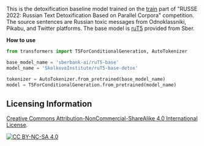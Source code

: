 This is the detoxification baseline model trained on the [train](https://github.com/skoltech-nlp/russe_detox_2022/blob/main/data/input/train.tsv) part of "RUSSE 2022: Russian Text Detoxification Based on Parallel Corpora" competition. The source sentences are Russian toxic messages from Odnoklassniki, Pikabu, and Twitter platforms. The base model is [ruT5](https://huggingface.co/sberbank-ai/ruT5-base) provided from Sber.

**How to use**
```python
from transformers import T5ForConditionalGeneration, AutoTokenizer

base_model_name = 'sberbank-ai/ruT5-base'
model_name = 'SkolkovoInstitute/ruT5-base-detox'

tokenizer = AutoTokenizer.from_pretrained(base_model_name)
model = T5ForConditionalGeneration.from_pretrained(model_name)
```

## Licensing Information

[Creative Commons Attribution-NonCommercial-ShareAlike 4.0 International License][cc-by-nc-sa].

[![CC BY-NC-SA 4.0][cc-by-nc-sa-image]][cc-by-nc-sa]

[cc-by-nc-sa]: http://creativecommons.org/licenses/by-nc-sa/4.0/
[cc-by-nc-sa-image]: https://i.creativecommons.org/l/by-nc-sa/4.0/88x31.png